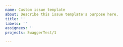 ```yaml
---
name: Custom issue template
about: Describe this issue template's purpose here.
title: ''
labels: ''
assignees: ''
projects: SwaggerTest/1

---
```



